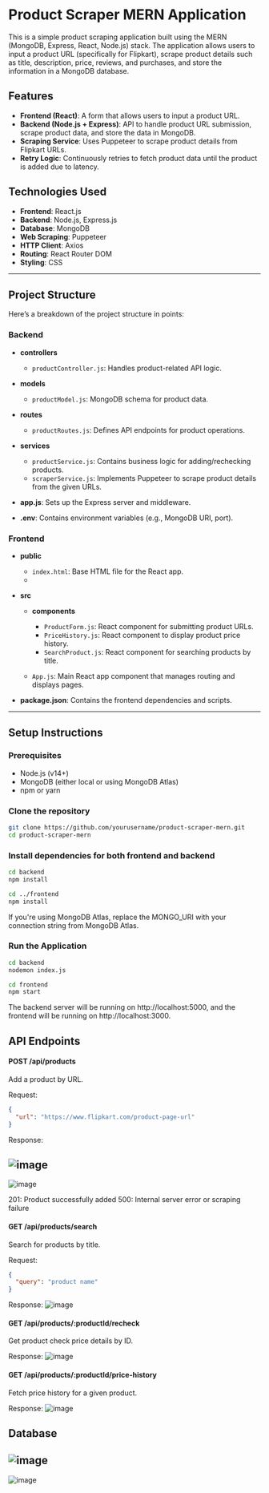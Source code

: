 # Product Scraper MERN Application

This is a simple product scraping application built using the MERN (MongoDB, Express, React, Node.js) stack. The application allows users to input a product URL (specifically for Flipkart), scrape product details such as title, description, price, reviews, and purchases, and store the information in a MongoDB database.

## Features

- **Frontend (React)**: A form that allows users to input a product URL.
- **Backend (Node.js + Express)**: API to handle product URL submission, scrape product data, and store the data in MongoDB.
- **Scraping Service**: Uses Puppeteer to scrape product details from Flipkart URLs.
- **Retry Logic**: Continuously retries to fetch product data until the product is added due to latency.

## Technologies Used

- **Frontend**: React.js
- **Backend**: Node.js, Express.js
- **Database**: MongoDB
- **Web Scraping**: Puppeteer
- **HTTP Client**: Axios
- **Routing**: React Router DOM
- **Styling**: CSS

---

## Project Structure

Here’s a breakdown of the project structure in points:

### Backend
- **controllers**
  - `productController.js`: Handles product-related API logic.
  
- **models**
  - `productModel.js`: MongoDB schema for product data.

- **routes**
  - `productRoutes.js`: Defines API endpoints for product operations.

- **services**
  - `productService.js`: Contains business logic for adding/rechecking products.
  - `scraperService.js`: Implements Puppeteer to scrape product details from the given URLs.

- **app.js**: Sets up the Express server and middleware.

- **.env**: Contains environment variables (e.g., MongoDB URI, port).

### Frontend
- **public**
  - `index.html`: Base HTML file for the React app.
  - 
- **src**
  - **components**
    - `ProductForm.js`: React component for submitting product URLs.
    - `PriceHistory.js`: React component to display product price history.
    - `SearchProduct.js`: React component for searching products by title.
  
  - `App.js`: Main React app component that manages routing and displays pages.

- **package.json**: Contains the frontend dependencies and scripts.

---

## Setup Instructions

### Prerequisites

- Node.js (v14+)
- MongoDB (either local or using MongoDB Atlas)
- npm or yarn

### Clone the repository

```bash
git clone https://github.com/yourusername/product-scraper-mern.git
cd product-scraper-mern
```

### Install dependencies for both frontend and backend
```bash
cd backend
npm install
```

```bash
cd ../frontend
npm install
```

If you're using MongoDB Atlas, replace the MONGO_URI with your connection string from MongoDB Atlas.

### Run the Application

```bash
cd backend
nodemon index.js
```

```bash
cd frontend
npm start
```

The backend server will be running on http://localhost:5000, and the frontend will be running on http://localhost:3000.


## API Endpoints

#### POST /api/products
Add a product by URL.

Request:
```json
{
  "url": "https://www.flipkart.com/product-page-url"
}
```

Response: 

![image](https://github.com/user-attachments/assets/cbb6e725-39e7-4833-8480-2024200ecf94)
--
![image](https://github.com/user-attachments/assets/f7884caa-b677-497a-b21b-eabbccf93089)

201: Product successfully added
500: Internal server error or scraping failure


#### GET /api/products/search
Search for products by title.

Request:

```json
{
  "query": "product name"
}
```
Response:
![image](https://github.com/user-attachments/assets/8f7e5bd9-cb67-47d1-9f59-7a795c78fdd5)


#### GET /api/products/:productId/recheck
Get product check price details by ID.

Response:
![image](https://github.com/user-attachments/assets/5d9abb0a-47f7-4930-8a25-4aef33cc242d)


#### GET /api/products/:productId/price-history
Fetch price history for a given product.

Response:
![image](https://github.com/user-attachments/assets/f8ee26b0-b8db-4f55-980e-aec95ebc7b42)


## Database

![image](https://github.com/user-attachments/assets/4c1b044a-0a2f-4796-91d9-1f05f6b8ae36)
--
![image](https://github.com/user-attachments/assets/04d30bce-3d5c-403b-8832-124109cfd239)

